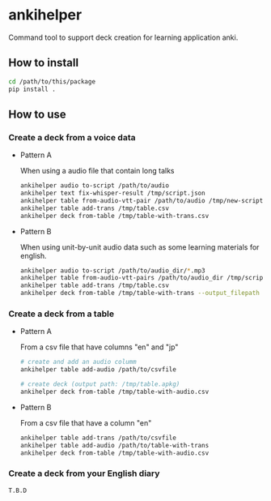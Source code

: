 # ankihelper

Command tool to support deck creation for learning application anki.

## How to install

```bash
cd /path/to/this/package
pip install .
```

## How to use

### Create a deck from a voice data

- Pattern A

  When using a audio file that contain long talks

  ```bash
  ankihelper audio to-script /path/to/audio
  ankihelper text fix-whisper-result /tmp/script.json
  ankihelper table from-audio-vtt-pair /path/to/audio /tmp/new-script.vtt
  ankihelper table add-trans /tmp/table.csv
  ankihelper deck from-table /tmp/table-with-trans.csv
  ```

- Pattern B

  When using unit-by-unit audio data such as some learning materials for english.

  ```bash
  ankihelper audio to-script /path/to/audio_dir/*.mp3
  ankihelper table from-audio-vtt-pairs /path/to/audio_dir /tmp/script
  ankihelper table add-trans /tmp/table.csv
  ankihelper deck from-table /tmp/table-with-trans --output_filepath /tmp/YOUR.apkg
  ```

### Create a deck from a table

- Pattern A

  From a csv file that have columns "en" and "jp"

  ```bash
  # create and add an audio columm
  ankihelper table add-audio /path/to/csvfile

  # create deck (output path: /tmp/table.apkg)
  ankihelper deck from-table /tmp/table-with-audio.csv
  ```

- Pattern B

  From a csv file that have a column "en"

  ```bash
  ankihelper table add-trans /path/to/csvfile
  ankihelper table add-audio /path/to/table-with-trans
  ankihelper deck from-table /tmp/table-with-audio.csv
  ```

### Create a deck from your English diary

```bash
T.B.D
```
